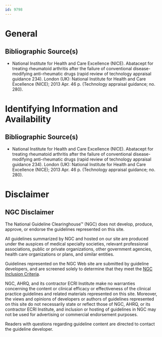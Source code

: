 ```yaml
---
id: 9798
---
```


# General

## Bibliographic Source(s)

- National Institute for Health and Care Excellence (NICE). Abatacept for treating rheumatoid arthritis after the failure of conventional disease-modifying anti-rheumatic drugs (rapid review of technology appraisal guidance 234). London (UK): National Institute for Health and Care Excellence (NICE); 2013 Apr. 46 p. (Technology appraisal guidance; no. 280).

# Identifying Information and Availability

## Bibliographic Source(s)

- National Institute for Health and Care Excellence (NICE). Abatacept for treating rheumatoid arthritis after the failure of conventional disease-modifying anti-rheumatic drugs (rapid review of technology appraisal guidance 234). London (UK): National Institute for Health and Care Excellence (NICE); 2013 Apr. 46 p. (Technology appraisal guidance; no. 280).

# Disclaimer

## NGC Disclaimer

The National Guideline Clearinghouse™ (NGC) does not develop, produce, approve, or endorse the guidelines represented on this site.

All guidelines summarized by NGC and hosted on our site are produced under the auspices of medical specialty societies, relevant professional associations, public or private organizations, other government agencies, health care organizations or plans, and similar entities.

Guidelines represented on the NGC Web site are submitted by guideline developers, and are screened solely to determine that they meet the [NGC Inclusion Criteria](/help-and-about/summaries/inclusion-criteria).

NGC, AHRQ, and its contractor ECRI Institute make no warranties concerning the content or clinical efficacy or effectiveness of the clinical practice guidelines and related materials represented on this site. Moreover, the views and opinions of developers or authors of guidelines represented on this site do not necessarily state or reflect those of NGC, AHRQ, or its contractor ECRI Institute, and inclusion or hosting of guidelines in NGC may not be used for advertising or commercial endorsement purposes.

Readers with questions regarding guideline content are directed to contact the guideline developer.

